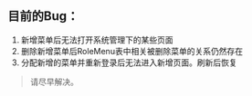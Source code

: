 ## 目前的Bug：
1. 新增菜单后无法打开系统管理下的某些页面
2. 删除新增菜单后RoleMenu表中相关被删除菜单的关系仍然存在
3. 分配新增的菜单并重新登录后无法进入新增页面。刷新后恢复

> 请尽早解决。